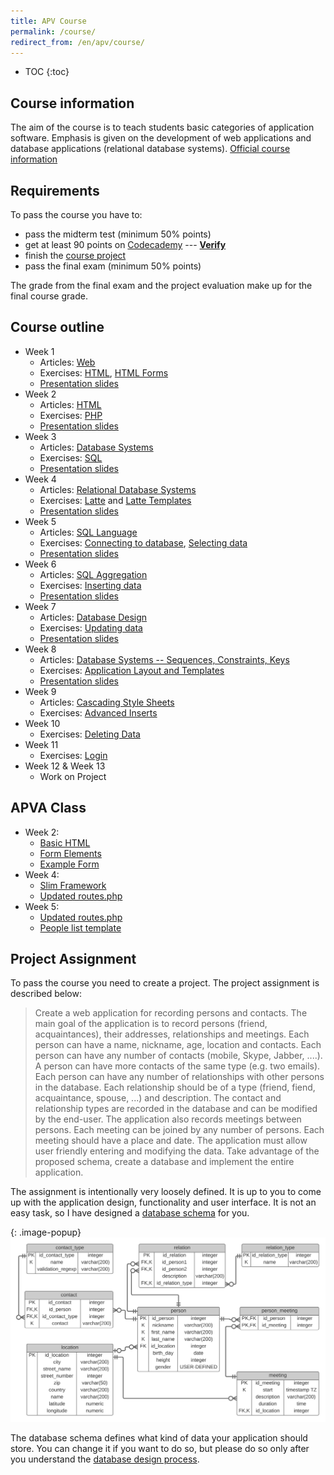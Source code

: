 ```yaml
---
title: APV Course
permalink: /course/
redirect_from: /en/apv/course/
---
```


* TOC
{:toc}

## Course information
The aim of the course is to teach students basic categories of application software. Emphasis is given on
the development of web applications and database applications (relational database systems).
[Official course information](http://ects-prog.mendelu.cz/en/plan6937/predmet88060)

## Requirements
To pass the course you have to:

- pass the midterm test (minimum 50% points)
- get at least 90 points on [Codecademy](https://www.codecademy.com/) --- [**Verify**](codecademy.php)
- finish the [course project](#project-assignment)
- pass the final exam (minimum 50% points)

The grade from the final exam and the project evaluation make up for the final course grade.

## Course outline

- Week 1
    - Articles: [Web](/articles/web/)
    - Exercises: [HTML](/walkthrough/html/), [HTML Forms](/walkthrough/html-forms/)
    - [Presentation slides](/slides/web/)
- Week 2
    - Articles: [HTML](/articles/html/)
    - Exercises: [PHP](/walkthrough/backend-intro/)
    - [Presentation slides](/slides/html/)
- Week 3
    - Articles: [Database Systems](/articles/database-systems/)
    - Exercises: [SQL](/walkthrough/database/)
    - [Presentation slides](/slides/database-systems/)
- Week 4
    - Articles: [Relational Database Systems](/articles/database-systems/)
    - Exercises: [Latte](/walkthrough/templates/) and [Latte Templates](/walkthrough/templates-layout/)
    - [Presentation slides](/slides/relational-database/)
- Week 5
    - Articles: [SQL Language](/articles/sql-join/)
    - Exercises: [Connecting to database](/walkthrough/backend/), [Selecting data](/walkthrough/backend-select/)
    - [Presentation slides](/slides/sql-join/)
- Week 6
    - Articles: [SQL Aggregation](/articles/sql-aggregation/)
    - Exercises: [Inserting data](/walkthrough/backend-insert/)
    - [Presentation slides](/slides/sql-aggregation/)
- Week 7
    - Articles: [Database Design](/articles/database-design/)
    - Exercises: [Updating data](/walkthrough/backend-update/)
    - [Presentation slides](/slides/database-design/)
- Week 8
    - Articles: [Database Systems -- Sequences, Constraints, Keys](/articles/database-tech/)
    - Exercises: [Application Layout and Templates](/walkthrough/css/bootstrap/)
    - [Presentation slides](/slides/database-tech/)
- Week 9
    - Articles: [Cascading Style Sheets](/articles/css/)
    - Exercises: [Advanced Inserts](/walkthrough/backend-insert/advanced/todo)
- Week 10
    - Exercises: [Deleting Data](/walkthrough/backend-delete)
- Week 11
    - Exercises: [Login](/walkthrough/login/)
- Week 12 & Week 13
    - Work on Project

## APVA Class

- Week 2:
    - [Basic HTML](\course\apva\basic-html.html)
    - [Form Elements](\course\apva\form-elements.html)
    - [Example Form](\course\apva\example-form.html)
- Week 4:
    - [Slim Framework](\course\apva\slim.zip)
    - [Updated routes.php](\courser\apva\routes-1.phps)
- Week 5:
    - [Updated routes.php](\courser\apva\routes-2.phps)
    - [People list template](\courser\apva\people.latte)

## Project Assignment
To pass the course you need to create a project. The project assignment is
described below:

> Create a web application for recording persons and contacts. The main goal of the application is
> to record persons (friend, acquaintances), their addresses, relationships and meetings.
> Each person can have a name, nickname, age, location and contacts. Each person can have any
> number of contacts (mobile, Skype, Jabber, ....). A person can have more contacts of the
> same type (e.g. two emails). Each person can have any number of relationships
> with other persons in the database. Each relationship should be of a type (friend, fiend, acquaintance, spouse, ...)
> and description. The contact and relationship types are recorded in the database and can be modified by
> the end-user. The application also records meetings between persons. Each meeting can be joined by any number of persons.
> Each meeting should have a place and date.
> The application must allow user friendly entering and modifying the data. Take advantage of the proposed schema,
> create a database and implement the entire application.

The assignment is intentionally very loosely defined. It is up to you to come up with the
application design, functionality and user interface. It is not an easy task, so I have designed a
[database schema](/walkthrough/database/#database-schema) for you.

{: .image-popup}
![Database Schema](/common/schema.svg)

The database schema defines what kind of data your application should store. You can change it
if you want to do so, but please do so only after you understand
the [database design process](/articles/database-design/).
